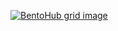 [![BentoHub grid image](https://cloud.appwrite.io/v1/storage/buckets/667d390e003b1971a8be/files/67b20265000c4f7ff93d/preview?project=667d35ca0017fb21fc6c)](https://bentohub.netlify.app/)
